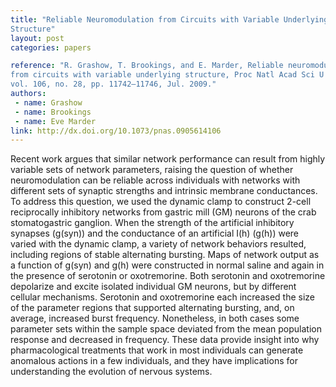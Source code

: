 ```yaml
---
title: "Reliable Neuromodulation from Circuits with Variable Underlying
Structure"
layout: post
categories: papers

reference: "R. Grashow, T. Brookings, and E. Marder, Reliable neuromodulation
from circuits with variable underlying structure, Proc Natl Acad Sci U S A,
vol. 106, no. 28, pp. 11742–11746, Jul. 2009."
authors: 
 - name: Grashow
 - name: Brookings
 - name: Eve Marder
link: http://dx.doi.org/10.1073/pnas.0905614106
---
```


Recent work argues that similar network performance can result from highly
variable sets of network parameters, raising the question of whether
neuromodulation can be reliable across individuals with networks with different
sets of synaptic strengths and intrinsic membrane conductances. To address this
question, we used the dynamic clamp to construct 2-cell reciprocally inhibitory
networks from gastric mill (GM) neurons of the crab stomatogastric ganglion.
When the strength of the artificial inhibitory synapses (g(syn)) and the
conductance of an artificial I(h) (g(h)) were varied with the dynamic clamp, a
variety of network behaviors resulted, including regions of stable alternating
bursting. Maps of network output as a function of g(syn) and g(h) were
constructed in normal saline and again in the presence of serotonin or
oxotremorine. Both serotonin and oxotremorine depolarize and excite isolated
individual GM neurons, but by different cellular mechanisms. Serotonin and
oxotremorine each increased the size of the parameter regions that supported
alternating bursting, and, on average, increased burst frequency. Nonetheless,
in both cases some parameter sets within the sample space deviated from the
mean population response and decreased in frequency. These data provide insight
into why pharmacological treatments that work in most individuals can generate
anomalous actions in a few individuals, and they have implications for
understanding the evolution of nervous systems.
